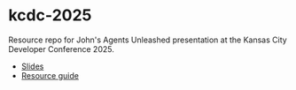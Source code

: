 # kcdc-2025
Resource repo for John's Agents Unleashed presentation at the Kansas City Developer Conference 2025.

- [Slides](agents-unleashed-kcdc.pdf)
- [Resource guide](agents-unleashed-resource-guide.pdf)

